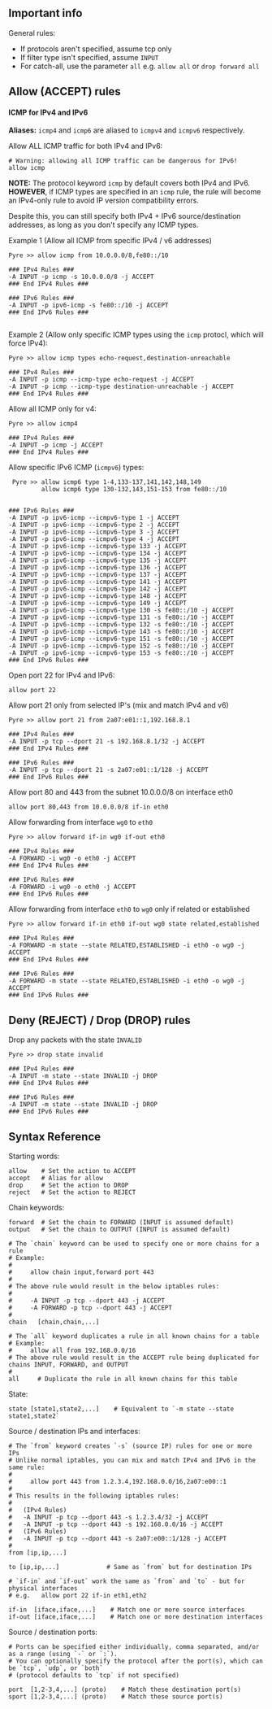 Important info
---------------

General rules:

 - If protocols aren't specified, assume tcp only
 - If filter type isn't specified, assume `INPUT`
 - For catch-all, use the parameter `all` e.g. `allow all` or `drop forward all`



Allow (ACCEPT) rules
-----------


#### ICMP for IPv4 and IPv6

**Aliases:** `icmp4` and `icmp6` are aliased to `icmpv4` and `icmpv6` respectively.

Allow ALL ICMP traffic for both IPv4 and IPv6:

```
# Warning: allowing all ICMP traffic can be dangerous for IPv6!
allow icmp
```

**NOTE:** The protocol keyword `icmp` by default covers both IPv4 and IPv6. **HOWEVER**, if ICMP types are specified in an `icmp` rule,
the rule will become an IPv4-only rule to avoid IP version compatibility errors. 

Despite this, you can still specify both IPv4 + IPv6 source/destination addresses, as long as you don't specify any ICMP types.

Example 1 (Allow all ICMP from specific IPv4 / v6 addresses)

```
Pyre >> allow icmp from 10.0.0.0/8,fe80::/10                                                                                                             

### IPv4 Rules ###
-A INPUT -p icmp -s 10.0.0.0/8 -j ACCEPT
### End IPv4 Rules ###

### IPv6 Rules ###
-A INPUT -p ipv6-icmp -s fe80::/10 -j ACCEPT
### End IPv6 Rules ###
                                                                                              
```

Example 2 (Allow only specific ICMP types using the `icmp` protocl, which will force IPv4):

```
Pyre >> allow icmp types echo-request,destination-unreachable

### IPv4 Rules ###
-A INPUT -p icmp --icmp-type echo-request -j ACCEPT
-A INPUT -p icmp --icmp-type destination-unreachable -j ACCEPT
### End IPv4 Rules ###
```

Allow all ICMP only for v4:

```
Pyre >> allow icmp4

### IPv4 Rules ###
-A INPUT -p icmp -j ACCEPT
### End IPv4 Rules ###
```

Allow specific IPv6 ICMP (`icmpv6`) types:

```
 Pyre >> allow icmp6 type 1-4,133-137,141,142,148,149
         allow icmp6 type 130-132,143,151-153 from fe80::/10


### IPv6 Rules ###
-A INPUT -p ipv6-icmp --icmpv6-type 1 -j ACCEPT
-A INPUT -p ipv6-icmp --icmpv6-type 2 -j ACCEPT
-A INPUT -p ipv6-icmp --icmpv6-type 3 -j ACCEPT
-A INPUT -p ipv6-icmp --icmpv6-type 4 -j ACCEPT
-A INPUT -p ipv6-icmp --icmpv6-type 133 -j ACCEPT
-A INPUT -p ipv6-icmp --icmpv6-type 134 -j ACCEPT
-A INPUT -p ipv6-icmp --icmpv6-type 135 -j ACCEPT
-A INPUT -p ipv6-icmp --icmpv6-type 136 -j ACCEPT
-A INPUT -p ipv6-icmp --icmpv6-type 137 -j ACCEPT
-A INPUT -p ipv6-icmp --icmpv6-type 141 -j ACCEPT
-A INPUT -p ipv6-icmp --icmpv6-type 142 -j ACCEPT
-A INPUT -p ipv6-icmp --icmpv6-type 148 -j ACCEPT
-A INPUT -p ipv6-icmp --icmpv6-type 149 -j ACCEPT
-A INPUT -p ipv6-icmp --icmpv6-type 130 -s fe80::/10 -j ACCEPT
-A INPUT -p ipv6-icmp --icmpv6-type 131 -s fe80::/10 -j ACCEPT
-A INPUT -p ipv6-icmp --icmpv6-type 132 -s fe80::/10 -j ACCEPT
-A INPUT -p ipv6-icmp --icmpv6-type 143 -s fe80::/10 -j ACCEPT
-A INPUT -p ipv6-icmp --icmpv6-type 151 -s fe80::/10 -j ACCEPT
-A INPUT -p ipv6-icmp --icmpv6-type 152 -s fe80::/10 -j ACCEPT
-A INPUT -p ipv6-icmp --icmpv6-type 153 -s fe80::/10 -j ACCEPT
### End IPv6 Rules ###
```

Open port 22 for IPv4 and IPv6:

```
allow port 22
```

Allow port 21 only from selected IP's (mix and match IPv4 and v6)

```
Pyre >> allow port 21 from 2a07:e01::1,192.168.8.1                         

### IPv4 Rules ###
-A INPUT -p tcp --dport 21 -s 192.168.8.1/32 -j ACCEPT
### End IPv4 Rules ###

### IPv6 Rules ###
-A INPUT -p tcp --dport 21 -s 2a07:e01::1/128 -j ACCEPT
### End IPv6 Rules ###
```

Allow port 80 and 443 from the subnet 10.0.0.0/8 on interface eth0

```
allow port 80,443 from 10.0.0.0/8 if-in eth0
```

Allow forwarding from interface `wg0` to `eth0`

```
Pyre >> allow forward if-in wg0 if-out eth0

### IPv4 Rules ###
-A FORWARD -i wg0 -o eth0 -j ACCEPT
### End IPv4 Rules ###

### IPv6 Rules ###
-A FORWARD -i wg0 -o eth0 -j ACCEPT
### End IPv6 Rules ###
```

Allow forwarding from interface `eth0` to `wg0` only if related or established

```
Pyre >> allow forward if-in eth0 if-out wg0 state related,established

### IPv4 Rules ###
-A FORWARD -m state --state RELATED,ESTABLISHED -i eth0 -o wg0 -j ACCEPT
### End IPv4 Rules ###

### IPv6 Rules ###
-A FORWARD -m state --state RELATED,ESTABLISHED -i eth0 -o wg0 -j ACCEPT
### End IPv6 Rules ###
```


Deny (REJECT) / Drop (DROP) rules
-----------

Drop any packets with the state `INVALID`

```
Pyre >> drop state invalid

### IPv4 Rules ###
-A INPUT -m state --state INVALID -j DROP
### End IPv4 Rules ###

### IPv6 Rules ###
-A INPUT -m state --state INVALID -j DROP
### End IPv6 Rules ###
```

Syntax Reference
------------------

Starting words:

```
allow    # Set the action to ACCEPT
accept   # Alias for allow
drop     # Set the action to DROP
reject   # Set the action to REJECT
```

Chain keywords:

```
forward  # Set the chain to FORWARD (INPUT is assumed default)
output   # Set the chain to OUTPUT (INPUT is assumed default)

# The `chain` keyword can be used to specify one or more chains for a rule
# Example:
#   
#     allow chain input,forward port 443
#
# The above rule would result in the below iptables rules:
#
#     -A INPUT -p tcp --dport 443 -j ACCEPT
#     -A FORWARD -p tcp --dport 443 -j ACCEPT
#
chain   [chain,chain,...]

# The `all` keyword duplicates a rule in all known chains for a table
# Example:
#     allow all from 192.168.0.0/16
# The above rule would result in the ACCEPT rule being duplicated for chains INPUT, FORWARD, and OUTPUT 
#
all     # Duplicate the rule in all known chains for this table

```

State:

```
state [state1,state2,...]    # Equivalent to `-m state --state state1,state2` 
```

Source / destination IPs and interfaces:

```
# The `from` keyword creates `-s` (source IP) rules for one or more IPs
# Unlike normal iptables, you can mix and match IPv4 and IPv6 in the same rule:
#
#     allow port 443 from 1.2.3.4,192.168.0.0/16,2a07:e00::1
#
# This results in the following iptables rules:
#
#   (IPv4 Rules)
#   -A INPUT -p tcp --dport 443 -s 1.2.3.4/32 -j ACCEPT
#   -A INPUT -p tcp --dport 443 -s 192.168.0.0/16 -j ACCEPT
#   (IPv6 Rules)
#   -A INPUT -p tcp --dport 443 -s 2a07:e00::1/128 -j ACCEPT
# 
from [ip,ip,...]

to [ip,ip,...]             # Same as `from` but for destination IPs

# `if-in` and `if-out` work the same as `from` and `to` - but for physical interfaces
# e.g.   allow port 22 if-in eth1,eth2

if-in  [iface,iface,...]    # Match one or more source interfaces
if-out [iface,iface,...]    # Match one or more destination interfaces
```

Source / destination ports:

```
# Ports can be specified either individually, comma separated, and/or as a range (using `-` or `:`).
# You can optionally specify the protocol after the port(s), which can be `tcp`, `udp`, or `both`
# (protocol defaults to `tcp` if not specified)

port  [1,2-3,4,...] (proto)    # Match these destination port(s)
sport [1,2-3,4,...] (proto)    # Match these source port(s)

```




